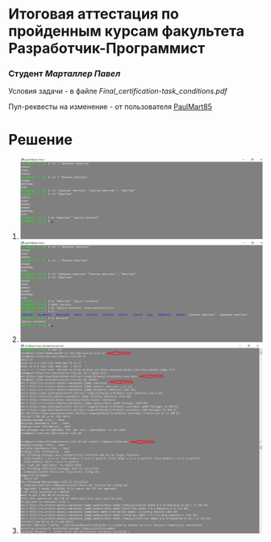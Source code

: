 # Итоговая аттестация по пройденным курсам факультета **Разработчик-Программист**

### Студент *Марталлер Павел*

Условия задачи - в файле *Final_certification-task_conditions.pdf* 

Пул-реквесты на изменение - от пользователя [PaulMart85](https://github.com/PaulMart85 "Ссылка на аккаунт разработчика")

# Решение

1. ![Решение пункта 1](Images/Task1.jpg "Task1")
2. ![Решение пункта 2](Images/Task2.jpg "Task2")
3. ![Решение пункта 3](Images/Task3.jpg "Task3")